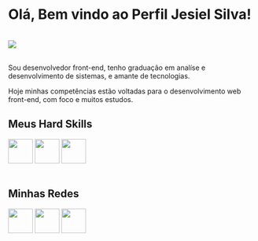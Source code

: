 <h1>Olá, Bem vindo ao Perfil Jesiel Silva!</h1>
<br>
<div>
  <img src="https://user-images.githubusercontent.com/90517279/229187826-e8c3483c-a2ae-4e7b-b1bc-59de32314245.jpg">
</div>
<br>
  <p>
    Sou desenvolvedor front-end, tenho graduação em analíse e desenvolvimento de sistemas, e amante de tecnologias.    
  </p>
  <p>
      Hoje minhas competências estão voltadas para o desenvolvimento web front-end, com foco e muitos estudos.
  </p>
  <div>
    <h2>Meus Hard Skills</h2>
    <img src="https://user-images.githubusercontent.com/90517279/229187351-54fab443-4a57-4571-9309-cd28de66d453.png" width="50">
    <img src="https://user-images.githubusercontent.com/90517279/229187843-6ff065bf-100e-4fdc-b233-5a30aae6b6f4.png" width="50">
    <img src="https://user-images.githubusercontent.com/90517279/229187866-1ba968ce-1cc7-4664-9f46-ae1c29b0414b.png" width="50">
  </div>
  <br>
  <h2>Minhas Redes</h2>
  <a href="https://www.linkedin.com/in/jesiel-silva/"><img src="https://user-images.githubusercontent.com/90517279/229196439-a298c5d5-7ace-4d5e-9fa4-238529f4f63a.png" width="50"></a>
  <a href="https://www.instagram.com/jesielsilva64/"><img src="https://user-images.githubusercontent.com/90517279/229196437-5eb95695-9c22-44be-8903-b0828a06f32f.png" width="50"></a>
  <a href="https://twitter.com/JesielS94174824"><img src="https://user-images.githubusercontent.com/90517279/229196433-ef7ff14b-aaad-4253-88a8-35d21190c6d1.png" width="50"></a>  
</div>

